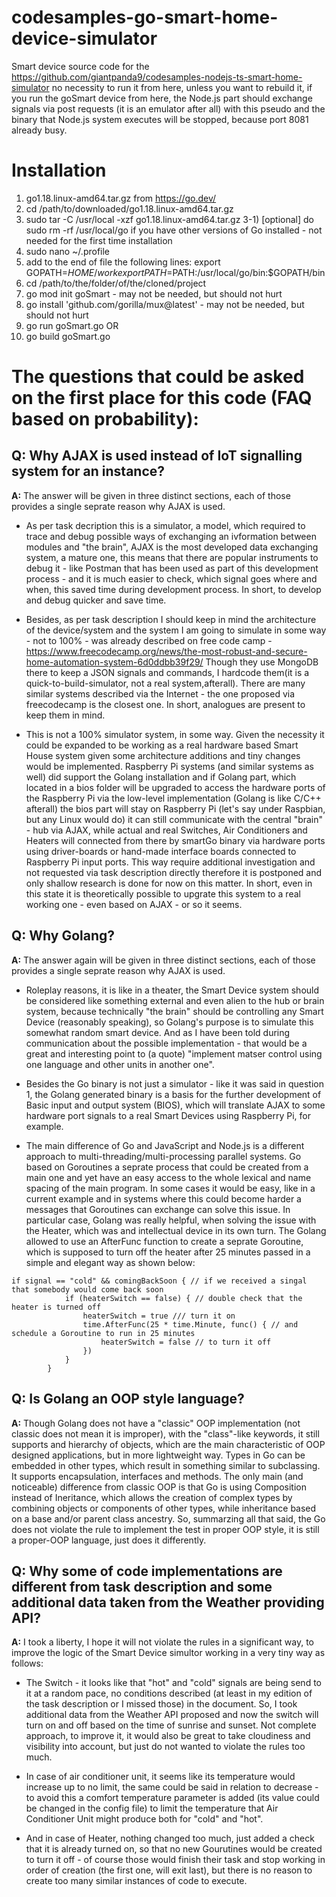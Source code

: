 # codesamples-go-smart-home-device-simulator
Smart device source code for the https://github.com/giantpanda9/codesamples-nodejs-ts-smart-home-simulator no necessity to run it from here, unless you want to rebuild it, if you run the goSmart device from here, the Node.js part should exchange signals via post requests (it is an emulator after all) with this pseudo and the binary that Node.js system executes will be stopped, because port 8081 already busy.
# Installation
1) go1.18.linux-amd64.tar.gz from https://go.dev/
2) cd /path/to/downloaded/go1.18.linux-amd64.tar.gz
3) sudo tar -C /usr/local -xzf go1.18.linux-amd64.tar.gz
3-1) [optional] do sudo rm -rf /usr/local/go if you have other versions of Go installed - not needed for the first time installation
4) sudo nano ~/.profile
5) add to the end of file the following lines:
export GOPATH=$HOME/work
export PATH=$PATH:/usr/local/go/bin:$GOPATH/bin
6) cd /path/to/the/folder/of/the/cloned/project
7) go mod init goSmart - may not be needed, but should not hurt
8) go install 'github.com/gorilla/mux@latest' - may not be needed, but should not hurt
9) go run goSmart.go
OR 
10) go build goSmart.go

# The questions that could be asked on the first place for this code (FAQ based on probability):
 
 ## Q: Why AJAX is used instead of IoT signalling system for an instance? 
 **A:** The answer will be given in three distinct sections, each of those provides a single seprate reason why AJAX is used.

 - As per task decription this is a simulator, a model, which required to trace and debug possible ways of exchanging an ivformation between modules and "the brain", AJAX is the most developed data exchanging system, a mature one, this means that there are popular instruments to debug it - like Postman that has been used as part of this development process - and it is much easier to check, which signal goes where and when, this saved time during development process. In short, to develop and debug quicker and save time.   

 - Besides, as per task description I should keep in mind the architecture of the device/system and the system I am going to simulate in some way - not to 100% - was already described on free code camp - https://www.freecodecamp.org/news/the-most-robust-and-secure-home-automation-system-6d0ddbb39f29/ Though they use MongoDB there to keep a JSON signals and commands, I hardcode them(it is a quick-to-build-simulator, not a real system,afterall). There are many similar systems described via the Internet - the one proposed via freecodecamp is the closest one. In short, analogues are present to keep them in mind.
 
 -  This is not a 100% simulator system, in some way. Given the necessity it could be expanded to be working as a real hardware based Smart House system given some architecture additions and tiny changes would be implemented. Raspberry Pi systems (and similar systems as well) did support the Golang installation and if Golang part, which located in a bios folder will be upgraded to access the hardware ports of the Raspberry Pi via the low-level implementation (Golang is like C/C++ afterall) the bios part will stay on Raspberry Pi (let's say under Raspbian, but any Linux would do) it can still communicate with the central "brain" - hub via AJAX, while actual and real Switches, Air Conditioners and Heaters will connected from there by smartGo binary via hardware ports using driver-boards or hand-made interface boards connected to Raspberry Pi input ports. This way require additional investigation and not requested via task description directly therefore it is postponed and only shallow research is done for now on this matter. In short, even in this state it is theoretically possible to upgrate this system to a real working one - even based on AJAX - or so it seems.
   

  ## Q: Why Golang?
  **A:** The answer again will be given in three distinct sections, each of those provides a single seprate reason why AJAX is used.
  
  - Roleplay reasons, it is like in a theater, the Smart Device system should be considered like something external and even alien to the hub or brain system, because technically "the brain" should be controlling any Smart Device (reasonably speaking), so Golang's purpose is to simulate this somewhat random smart device. And as I have been told during communication about the possible implementation - that would be a great and interesting point to (a quote) "implement matser control using one language and other units in another one". 
     
 - Besides the Go binary is not just a simulator - like it was said in question 1, the Golang generated binary is a basis for the further development of Basic input and output system (BIOS), which will translate AJAX to some hardware port signals to a real Smart Devices using Raspberry Pi, for example. 
     
 - The main difference of Go and JavaScript and Node.js is a different approach to multi-threading/multi-processing parallel systems. Go based on Goroutines a seprate process that could be created from a main one and yet have an easy access to the whole lexical and name spacing of the main program. In some cases it would be easy, like in a current example and in systems where this could become harder a messages that Goroutines can exchange can solve this issue. In particular case, Golang was really helpful, when solving the issue with the Heater, which was and intellectual device in its own turn. The Golang allowed to use an AfterFunc function to create a seprate Goroutine, which is supposed to turn off the heater after 25 minutes passed in a simple and elegant way as shown below:
```
if signal == "cold" && comingBackSoon { // if we received a singal that somebody would come back soon
			if (heaterSwitch == false) { // double check that the heater is turned off
				heaterSwitch = true /// turn it on
				time.AfterFunc(25 * time.Minute, func() { // and schedule a Goroutine to run in 25 minutes
					heaterSwitch = false // to turn it off
				})
			}
		}
```

  ## Q: Is Golang an OOP style language?
  **A:** 
  Though Golang does not have a "classic" OOP implementation (not classic does not mean it is improper), with the "class"-like keywords, it still supports and hierarchy of objects, which are the main characteristic of OOP designed applications, but in more lightweight way. Types in Go can be embedded in other types, which result in something similar to subclassing. It supports encapsulation, interfaces and methods. The only main (and noticeable) difference from classic OOP is that Go is using Composition instead of Ineritance, which allows the creation of complex types by combining objects or components of other types, while inheritance based on a base and/or parent class ancestry. So, summarzing all that said, the Go does not violate the rule to implement the test in proper OOP style, it is still a proper-OOP language, just does it differently.

  ## Q: Why some of code implementations are different from task description and some additional data taken from the Weather providing API?
  **A:** I took a liberty, I hope it will not violate the rules in a significant way, to improve the logic of the Smart Device simultor working in a very tiny way as follows:
  
 - The Switch - it looks like that "hot" and "cold" signals are being send to it at a random pace, no conditions described (at least in my edition of the task description or I missed those) in the document. So, I took additional data from the Weather API proposed and now the switch will turn on and off based on the time of sunrise and sunset. Not complete approach, to improve it, it would also be great to take cloudiness and visibility into account, but just do not wanted to violate the rules too much.
    
- In case of air conditioner unit, it seems like its temperature would increase up to no limit, the same could be said in relation to decrease - to avoid this a comfort temperature parameter is added (its value could be changed in the config file) to limit the temperature that Air Conditioner Unit might produce both for "cold" and "hot".
    
 - And in case of Heater, nothing changed too much, just added a check that it is already turned on, so that no new Gourutines would be created to turn it off - of course those would finish their task and stop working in order of creation (the first one, will exit last), but there is no reason to create too many similar instances of code to execute.
